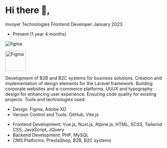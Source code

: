 # Hi there 👋, 
Invoyer Technologies
Frontend Developer
January 2023
- Present (1 year 4 months)

![figma](https://github.com/user-attachments/assets/fefbf984-8c3b-4482-924a-f48917deeaed)

<img width="64" alt="Figma" src="https://github.com/user-attachments/assets/fefbf984-8c3b-4482-924a-f48917deeae"></p>

Development of B2B and B2C systems for business solutions.
Creation and implementation of design elements for the Laravel framework.
Building corporate websites and e-commerce platforms.
UI/UX and typography design for enhancing user experience.
Ensuring code quality for existing projects.
Tools and technologies used:

* Design: Figma, Adobe XD
* Version Control and Tools: GitHub, Vite.js
- Frontend Development: Vue.js, Nuxt.js, Alpine.js, HTML, SCSS, Tailwind CSS, JavaScript, JQuery
- Backend Development: PHP, MySQL
- CMS Platforms: PrestaShop, B2B, B2C systems

